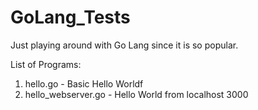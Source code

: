 # GoLang_Tests

Just playing around with Go Lang since it is so popular.

List of Programs:
1. hello.go - Basic Hello Worldf
2. hello_webserver.go - Hello World from localhost 3000
